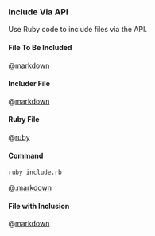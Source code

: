 ### Include Via API

Use Ruby code to include files via the API.

#### File To Be Included

@[markdown](includee.md)

#### Includer File

@[markdown](includer.md)

#### Ruby File

@[ruby](include.rb)

#### Command

```sh
ruby include.rb
```

@[:markdown](../../pristine.md)

#### File with Inclusion

@[markdown](included.md)
